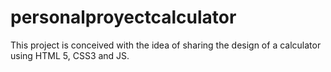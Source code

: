 # personalproyectcalculator
This project is conceived with the idea of ​​sharing the design of a calculator using HTML 5, CSS3 and JS.
